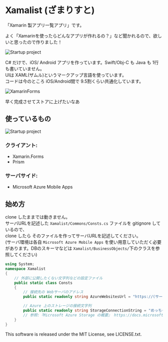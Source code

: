 # Xamalist (ざまりすと)

「Xamarin 製アプリ一覧アプリ」です。 

よく「Xamarinを使ったらどんなアプリが作れるの？」など聞かれるので、欲しいと思ったので作りました！

![Startup project](./doc_image/app_screenshot.jpg)

C# だけで、iOS/ Android アプリを作っています。Swift/Obj-C も Java も 1行も書いていません。    
UIは XAML(ザムル)というマークアップ言語を使っています。    
コードは今のところ iOS/Android間で 9.5割くらい共通化しています。    

![XamarinForms](https://blog.xamarin.com/wp-content/uploads/2014/06/XamarinForms1.png)

早く完成させてストアに上げたいなあ

## 使っているもの

![Startup project](./doc_image/architecture.jpg)

### クライアント:

* Xamarin.Forms
* Prism

### サーバサイド:

* Microsoft Azure Mobile Apps

## 始め方

clone したままでは動きません。    
サーバURLを記述した `Xamalist/Commons/Consts.cs` ファイルを gitignore しているので、     
clone したら そのファイルを作ってサーバURLを記述してください。    
(サーバ環境は各自 `Microsoft Azure Mobile Apps` を使い用意していただく必要があります。DBのスキーマなどは `Xamalist/BusinessObjects/`下のクラスを参照してください)

````csharp
using System;
namespace Xamalist
{
    // 外部に公開したくない文字列などの設定ファイル
    public static class Consts
    {
        // 接続先の Webサーバのアドレス
        public static readonly string AzureWebsitesUrl = "https://(サーバーのURL文字列).azurewebsites.net";

        // Azure 上のストレージの接続文字列
        public static readonly string StorageConnectionString = "めっちゃ長い接続文字列。Azureのポータルの「アクセスキー」から取って来てね";
        // 参照:『Microsoft Azure Storage の概要』 https://docs.microsoft.com/azure/storage/storage-introduction?WT.mc_id=dotnet-0000-machiy
    }
}
````

This software is released under the MIT License, see LICENSE.txt.
